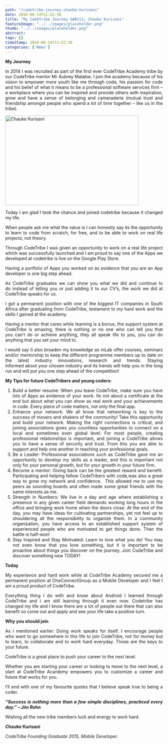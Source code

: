 ```yaml
---
path: "/codetribe-journey-chauke-kurisani" 
date: 2016-06-14T11:52:36 
title: "My CodeTribe Journey &#8211; Chauke Kurisani" 
featureImage: "../../images/placeholder.png" 
thumb: "../../images/placeholder.png" 
abstract:  
tags: [] 
timeStamp: 2016-06-14T11:52:36 
categories: ['News'] 
---
```


<p style="text-align: justify;"><strong>My Journey</strong></p>
<p style="text-align: justify;">In 2014 I was recruited as part of the first ever CodeTribe Academy tribe by our CodeTribe mentor Mr Aubrey Malabie. I join the academy because of his vision to empower more youth like me through code, his passion for code and his belief of what it means to be a professional software services firm &#8211; a workplace where you can be inspired and provide others with inspiration, grow and have a sense of belonging and camaraderie (mutual trust and friendship amongst people who spend a lot of time together &#8211; like us in the tribe).</p>
<p style="text-align: justify;"><img class="alignleft size-full wp-image-2194" src="http://mlab/wp-content/uploads/2016/07/Chauke-Kurisani-e1469190980569.png" alt="Chauke Kurisani" width="426" height="286" /></p>
<p style="text-align: justify;">Today I am glad I took the chance and joined codetribe because it changed my life.</p>
<p style="text-align: justify;">When people ask me what the value is I can honestly say its the opportunity to learn to code from scratch, for free, and to be able to work on real life projects, not theory.</p>
<p style="text-align: justify;">Through CodeTribe I was given an opportunity to work on a real life project which was successfully launched and I am proud to say one of the Apps we developed at codetribe is live on the Google Play Store.</p>
<p style="text-align: justify;">Having a portfolio of Apps you worked on as evidence that you are an App developer is one big step ahead.</p>
<p style="text-align: justify;">As CodeTribe graduates we can show you what we did and continue to do instead of telling you or just adding it to our CV&#8217;s, the work we did at CodeTribe speaks for us.</p>
<p style="text-align: justify;">I got a permanent position with one of the biggest IT companies in South Africa after graduating from CodeTribe, testament to my hard work and the skills I gained at the academy.</p>
<p style="text-align: justify;">Having a mentor that cares while learning is a bonus, the support system at CodeTribe is amazing, there is nothing or no one who can tell you that you can&#8217;t do or achieve anything, they all speak life to you, you can do anything that you set your mind to.</p>
<p style="text-align: justify;">I would say it also broaden my knowledge as mLab offer courses, seminars and/or mentorship to keep the different programme members up to date on the latest industry innovations, research and trends. Staying informed about your chosen industry and its trends will help you in the long run and will put you one step ahead of the competition!</p>
<p style="text-align: justify;"><strong>My Tips for future CodeTribers and young coders:</strong></p>
<ol style="text-align: justify;">
<li>Build a better resume: When you leave CodeTribe, make sure you have lots of Apps as evidence of your work. Its not about a certificate at the end but about what you can show as real work and your achievements in code. Every piece of code matters, not only the final app.</li>
<li>Enhance your network: We all know that networking is key to the success of movers and shakers of the community! Take this opportunity and build your network. Making the right connections is critical, and joining associations gives you countless opportunities to connect on a local and sometimes even global level. For most people, creating professional relationships is important, and joining a CodeTribe allows you to have a sense of security and trust. From this you are able to support and help one another in reaching your professional goals.</li>
<li>Be a Leader: Professional associations such as CodeTribe gave me an opportunity to develop my skills as a leader, and this is important not only for your personal growth, but for your growth in your future firm.</li>
<li>Become a mentor: Giving back can be the greatest reward and benefit. Participating and helping fellow CodeTribers with code,was also a great way to grow my network and confidence.  This allowed me to use my peers as sounding boards and often made some great friends with the same interests as me.</li>
<li>Strength in Numbers: We live in a day and age where establishing a presence in any given career field demands working long hours in the office and bringing work home when the doors close. At the end of the day, you may have ideas for cultivating partnerships, yet not feel up to shouldering all the responsibility to organize them. In a community organization, you have access to an established support system of experienced people who are motivated to get things done. Then the battle is half-won!</li>
<li>Stay Inspired and Stay Motivated: Learn to love what you do! You may not even know that you love something, but it is important to be proactive about things you discover on the journey. Join CodeTribe and discover something new TODAY!</li>
</ol>
<p style="text-align: justify;"><strong>Today</strong></p>
<p style="text-align: justify;">My experience and hard work while at CodeTribe Academy secured me a permanent position at OneConnectGroup as a Mobile Developer and I feel I am a proud product of CodeTribe.</p>
<p style="text-align: justify;">Everything thing I do with and know about Android I learned through CodeTribe and i am still learning through it even now. Codetribe has changed my life and I know there are a lot of people out there that can also benefit so come out and apply and see your life take a positive turn.</p>
<p style="text-align: justify;"><strong>Why you should join</strong></p>
<p style="text-align: justify;">As I mentioned earlier: Doing work speaks for itself. I encourage people who want to go somewhere in this life to join CodeTribe, not for money but to learn, to collaborate and to work hard everyday. Those are the keys to your future.</p>
<p style="text-align: justify;">CodeTribe is a great place to push your career to the next level.</p>
<p style="text-align: justify;">Whether you are starting your career or looking to move to the next level, a start at CodeTribe Acardemy empowers you to customize a career and future that works for you.</p>
<p style="text-align: justify;">I&#8217;ll end with one of my favourite quotes that I believe speak true to being a coder.</p>
<p style="text-align: justify;"><em><strong>&#8220;Success is nothing more than a few simple disciplines, practiced every day.&#8221; &#8211; Jim Rohn </strong></em></p>
<p style="text-align: justify;">Wishing all the new tribe members luck and energy to work hard.</p>
<p style="text-align: justify;"><strong>Chauke Kurisani</strong></p>
<p style="text-align: justify;"><em>CodeTribe Founding Graduate 2015, Mobile Developer.</em></p>
